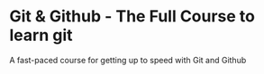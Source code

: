 # Git & Github - The Full Course to learn git 

A fast-paced course for getting up to speed with Git and Github
